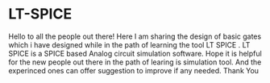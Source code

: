 # LT-SPICE
Hello to all the people out there!
Here I am sharing the design of basic gates which i have designed while in the path of learning the tool LT SPICE .
LT SPICE is a SPICE based Analog circuit simulation software.
Hope it is helpful for the new people out there in the path of learing is simulation tool.
And the experinced ones can offer suggestion to improve if any needed.
Thank You
